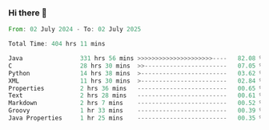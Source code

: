 ### Hi there 👋

<!--
**luoxuanzao/luoxuanzao** is a ✨ _special_ ✨ repository because its `README.md` (this file) appears on your GitHub profile.

Here are some ideas to get you started:

- 🔭 I’m currently working on ...
- 🌱 I’m currently learning ...
- 👯 I’m looking to collaborate on ...
- 🤔 I’m looking for help with ...
- 💬 Ask me about ...
- 📫 How to reach me: ...
- 😄 Pronouns: ...
- ⚡ Fun fact: ...
-->

<!--START_SECTION:waka-->

```rust
From: 02 July 2024 - To: 02 July 2025

Total Time: 404 hrs 11 mins

Java                331 hrs 56 mins >>>>>>>>>>>>>>>>>>>>>----   82.08 %
C                   28 hrs 30 mins  >>-----------------------   07.05 %
Python              14 hrs 38 mins  >------------------------   03.62 %
XML                 11 hrs 30 mins  >------------------------   02.84 %
Properties          2 hrs 36 mins   -------------------------   00.65 %
Text                2 hrs 28 mins   -------------------------   00.61 %
Markdown            2 hrs 7 mins    -------------------------   00.52 %
Groovy              1 hr 33 mins    -------------------------   00.39 %
Java Properties     1 hr 25 mins    -------------------------   00.35 %
```

<!--END_SECTION:waka-->